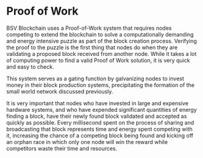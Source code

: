 # Proof of Work

BSV Blockchain uses a Proof-of-Work system that requires nodes competing to extend the blockchain to solve a computationally demanding and energy intensive puzzle as part of the block creation process. Verifying the proof to the puzzle is the first thing that nodes do when they are validating a proposed block received from another node. While it takes a lot of computing power to find a valid Proof of Work solution, it is very quick and easy to check.

This system serves as a gating function by galvanizing nodes to invest money in their block production systems, precipitating the formation of the small world network discussed previously.

It is very important that nodes who have invested in large and expensive hardware systems, and who have expended significant quantities of energy finding a block, have their newly found block validated and accepted as quickly as possible. Every millisecond spent on the process of sharing and broadcasting that block represents time and energy spent competing with it, increasing the chance of a competing block being found and kicking off an orphan race in which only one node will win the reward while competitors waste their time and resources.



